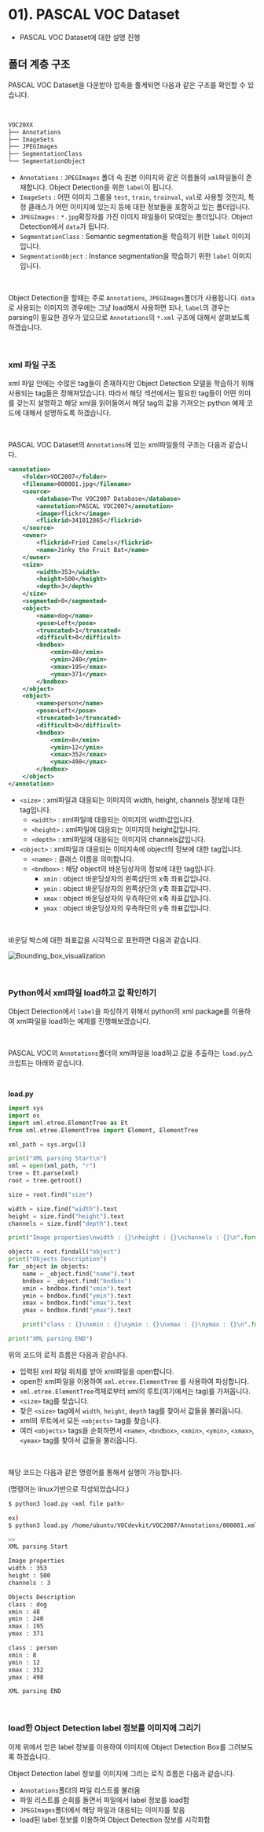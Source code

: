 # 01). PASCAL VOC Dataset



- PASCAL VOC Dataset에 대한 설명 진행



## 폴더 계층 구조

PASCAL VOC Dataset을 다운받아 압축을 풀게되면 다음과 같은 구조를 확인할 수 있습니다.

​    

```bash
VOC20XX
├── Annotations
├── ImageSets
├── JPEGImages
├── SegmentationClass
└── SegmentationObject
```



- `Annotations` : `JPEGImages` 폴더 속 원본 이미지와 같은 이름들의 `xml`파일들이 존재합니다. Object Detection을 위한 `label`이 됩니다.
- `ImageSets` : 어떤 이미지 그룹을 `test`, `train`, `trainval`, `val`로 사용할 것인지, 특정 클래스가 어떤 이미지에 있는지 등에 대한 정보들을 포함하고 있는 폴더입니다. 
- `JPEGImages` : `*.jpg`확장자를 가진 이미지 파일들이 모여있는 폴더입니다. Object Detection에서 `data`가 됩니다.
- `SegmentationClass` :  Semantic segmentation을 학습하기 위한 `label` 이미지입니다.
- `SegmentationObject` : Instance segmentation을 학습하기 위한 `label` 이미지입니다.

​    

Object Detection을 할때는 주로 `Annotations`, `JPEGImages`폴더가 사용됩니다. `data`로 사용되는 이미지의 경우에는 그냥 load해서 사용하면 되나, `label`의 경우는 parsing이 필요한 경우가 있으므로 `Annotations`의 `*.xml` 구조에 대해서 살펴보도록 하겠습니다.

​    

### xml 파일 구조

xml 파일 안에는 수많은 tag들이 존재하지만 Object Detection 모델을 학습하기 위해 사용되는 tag들은 정해져있습니다. 따라서 해당 섹션에서는 필요한 tag들이 어떤 의미를 갖는지 설명하고 해당 xml을 읽어들여서 해당 tag의 값을 가져오는 python 예제 코드에 대해서 설명하도록 하겠습니다.

​    

PASCAL VOC Dataset의 `Annotations`에 있는 xml파일들의 구조는 다음과 같습니다.



```xml
<annotation>
	<folder>VOC2007</folder>
	<filename>000001.jpg</filename>
	<source>
		<database>The VOC2007 Database</database>
		<annotation>PASCAL VOC2007</annotation>
		<image>flickr</image>
		<flickrid>341012865</flickrid>
	</source>
	<owner>
		<flickrid>Fried Camels</flickrid>
		<name>Jinky the Fruit Bat</name>
	</owner>
	<size>
		<width>353</width>
		<height>500</height>
		<depth>3</depth>
	</size>
	<segmented>0</segmented>
	<object>
		<name>dog</name>
		<pose>Left</pose>
		<truncated>1</truncated>
		<difficult>0</difficult>
		<bndbox>
			<xmin>48</xmin>
			<ymin>240</ymin>
			<xmax>195</xmax>
			<ymax>371</ymax>
		</bndbox>
	</object>
	<object>
		<name>person</name>
		<pose>Left</pose>
		<truncated>1</truncated>
		<difficult>0</difficult>
		<bndbox>
			<xmin>8</xmin>
			<ymin>12</ymin>
			<xmax>352</xmax>
			<ymax>498</ymax>
		</bndbox>
	</object>
</annotation>
```



- `<size>` : xml파일과 대응되는 이미지의 width, height, channels 정보에 대한 tag입니다.
  - `<width>` : xml파일에 대응되는 이미지의 width값입니다.
  - `<height>` : xml파일에 대응되는 이미지의 height값입니다.
  - `<depth>` : xml파일에 대응되는 이미지의 channels값입니다.
- `<object>` : xml파일과 대응되는 이미지속에 object의 정보에 대한 tag입니다.
  - `<name>` : 클래스 이름을 의미합니다.
  - `<bndbox>` : 해당 object의 바운딩상자의 정보에 대한 tag입니다.
    - `xmin` : object 바운딩상자의 왼쪽상단의 x축 좌표값입니다.
    - `ymin` : object 바운딩상자의 왼쪽상단의 y축 좌표값입니다.
    - `xmax` : object 바운딩상자의 우측하단의 x축 좌표값입니다.
    - `ymax` : object 바운딩상자의 우측하단의 y축 좌표값입니다.

​    

바운딩 박스에 대한 좌표값을 시각적으로 표현하면 다음과 같습니다.

![Bounding_box_visualization](https://user-images.githubusercontent.com/13328380/48208872-23909b80-e3b7-11e8-9cf6-c9d502015823.png)

​    

### Python에서 xml파일 load하고 값 확인하기

Object Detection에서 `label`을 파싱하기 위해서 python의 xml package를 이용하여 xml파일을 load하는 예제를 진행해보겠습니다.

​    

PASCAL VOC의 `Annotations`폴더의 xml파일을 load하고 값을 추출하는 `load.py`스크립트는 아래와 같습니다.

​    

**load.py**

```python
import sys
import os
import xml.etree.ElementTree as Et
from xml.etree.ElementTree import Element, ElementTree

xml_path = sys.argv[1]

print("XML parsing Start\n")
xml = open(xml_path, "r")
tree = Et.parse(xml)
root = tree.getroot()

size = root.find("size")

width = size.find("width").text
height = size.find("height").text
channels = size.find("depth").text

print("Image properties\nwidth : {}\nheight : {}\nchannels : {}\n".format(width, height, channels))

objects = root.findall("object")
print("Objects Description")
for _object in objects:
    name = _object.find("name").text
    bndbox = _object.find("bndbox")
    xmin = bndbox.find("xmin").text
    ymin = bndbox.find("ymin").text
    xmax = bndbox.find("xmax").text
    ymax = bndbox.find("ymax").text

    print("class : {}\nxmin : {}\nymin : {}\nxmax : {}\nymax : {}\n".format(name, xmin, ymin, xmax, ymax))

print("XML parsing END")
```



위의 코드의 로직 흐름은 다음과 같습니다.

- 입력된 xml 파일 위치를 받아 xml파일을 open합니다.
- open한 xml파일을 이용하여 `xml.etree.ElementTree` 를 사용하여 파싱합니다.
- `xml.etree.ElementTree`객체로부터 xml의 루트(여기에서는 <annotation> tag)를 가져옵니다.
- `<size>` tag를 찾습니다.
- 찾은 `<size>` tag에서 `width`, `height`, `depth` tag를 찾아서 값들을 불러옵니다.
- xml의 루트에서 모든 `<objects>` tag를 찾습니다.
- 여러 `<objects>` tags을 순회하면서 `<name>`, `<bndbox>`, `<xmin>`, `<ymin>`, `<xmax>`, `<ymax>` tag를 찾아서 값들을 불러옵니다.

​    

해당 코드는 다음과 같은 명령어를 통해서 실행이 가능합니다.

(명령어는 linux기반으로 작성되었습니다.)



```bash
$ python3 load.py <xml file path>

ex)
$ python3 load.py /home/ubuntu/VOCdevkit/VOC2007/Annotations/000001.xml

>>
XML parsing Start

Image properties
width : 353
height : 500
channels : 3

Objects Description
class : dog
xmin : 48
ymin : 240
xmax : 195
ymax : 371

class : person
xmin : 8
ymin : 12
xmax : 352
ymax : 498

XML parsing END
```

​        



### load한 Object Detection label 정보를 이미지에 그리기

이제 위에서 얻은 label 정보를 이용하여 이미지에 Object Detection Box를 그려보도록 하겠습니다.



Object Detection label 정보를 이미지에 그리는 로직 흐름은 다음과 같습니다.



- `Annotations`폴더의 파일 리스트를 불러옴
- 파일 리스트를 순회를 돌면서 파일에서 label 정보를 load함
- `JPEGImages`폴더에서 해당 파일과 대응되는 이미지를 찾음
- load된 label 정보를 이용하여 Object Detection 정보를 시각화함



